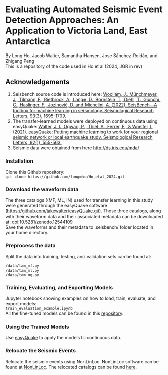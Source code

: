 # Evaluating Automated Seismic Event Detection Approaches: An Application to Victoria Land, East Antarctica
By Long Ho, Jacob Walter, Samantha Hansen, Jose Sánchez-Roldán, and Zhigang Peng  
This is a repository of the code used in Ho et al (2024, JGR in rev)
## Acknowledgements
  1. Seisbench source code is introduced here: [Woollam, J., Münchmeyer, J., Tilmann, F., Rietbrock, A., Lange, D., Bornstein, T., Diehl, T., Giunchi, C., Haslinger, F., Jozinović, D. and Michelini, A. (2022). SeisBench—A toolbox for machine learning in seismology. Seismological Research Letters, 93(3), 1695-1709.](https://github.com/seisbench/seisbench)
  2. The transfer-learned models were deployed on continuous data using easyQuake: [Walter, J. I., Ogwari, P., Thiel, A., Ferrer, F., & Woelfel, I. (2021). easyQuake: Putting machine learning to work for your regional seismic network or local earthquake study. Seismological Research Letters, 92(1), 555-563.](https://github.com/jakewalter/easyQuake/tree/master/easyQuake)
  3. Seismic data were obtained from here http://ds.iris.edu/mda/
### Installation
Clone this Github repository:  
`git clone https://github.com/longmho/Ho_etal_2024.git`
### Download the waveform data
The three catalogs ((MF, ML, IN) used for transfer learning in this study were generated through the easyQuake software (https://github.com/jakewalter/easyQuake.git).  Those three catalogs, along with their waveform data and their associated metadata can be downloaded at:
doi:10.5281/zenodo.12544109  
Save the waveforms and their metadata to .seisbench/ folder located in your home directory.
### Preprocess the data
Split the data into training, testing, and validation sets can be found at:
```
/data/tam_mf.py  
/data/tam_ml.py
/data/tam_og.py
```
### Training, Evaluating, and Exporting Models
Jupyter notebook showing examples on how to load, train, evaluate, and export models:  
`train_evaluation_example.ipynb`  
All the fine-tuned models can be found in this [repository](10.5281/zenodo.12544109).
### Using the Trained Models
Use [easyQuake](https://github.com/jakewalter/easyQuake/tree/master/easyQuake) to apply the models to continuous data. 
### Relocate the Seismic Events
Relocate the seismic events using NonLinLoc. NonLinLoc software can be found at [NonLinLoc](https://github.com/alomax/NonLinLoc). The relocated catalogs can be found [here](10.5281/zenodo.12544109).
